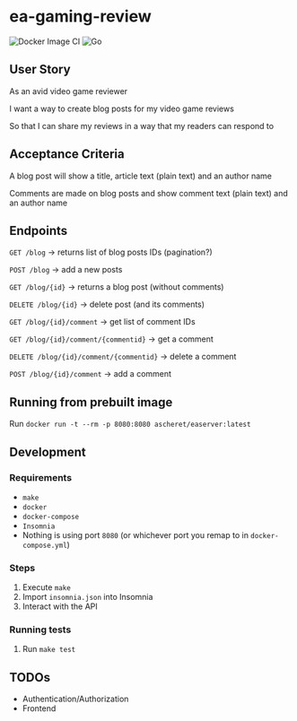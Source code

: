 # ea-gaming-review

![Docker Image CI](https://github.com/aschereT/ea-gaming-review/workflows/Docker%20Image%20CI/badge.svg)
![Go](https://github.com/aschereT/ea-gaming-review/workflows/Go/badge.svg)

## User Story

As an avid video game reviewer 

I want a way to create blog posts for my video game reviews 

So that I can share my reviews in a way that my readers can respond to

## Acceptance Criteria

A blog post will show a title, article text (plain text) and an author name 

Comments are made on blog posts and show comment text (plain text) and an author name 

## Endpoints

`GET /blog` -> returns list of blog posts IDs (pagination?)

`POST /blog` -> add a new posts

`GET /blog/{id}` -> returns a blog post (without comments)

`DELETE /blog/{id}` -> delete post (and its comments)

`GET /blog/{id}/comment` -> get list of comment IDs

`GET /blog/{id}/comment/{commentid}` -> get a comment

`DELETE /blog/{id}/comment/{commentid}` -> delete a comment

`POST /blog/{id}/comment` -> add a comment

## Running from prebuilt image

Run `docker run -t --rm -p 8080:8080 ascheret/easerver:latest`

## Development

### Requirements

- `make`
- `docker`
- `docker-compose`
- `Insomnia`
- Nothing is using port `8080` (or whichever port you remap to in `docker-compose.yml`)

### Steps

1. Execute `make`
2. Import `insomnia.json` into Insomnia
3. Interact with the API

### Running tests

1. Run `make test`

## TODOs

- Authentication/Authorization
- Frontend